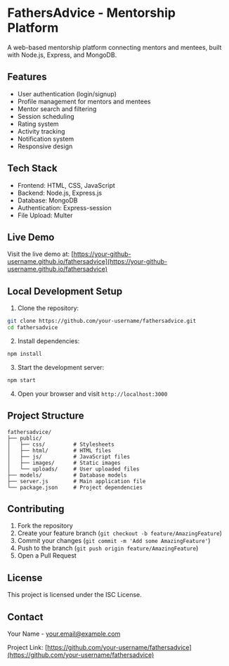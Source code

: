 # FathersAdvice - Mentorship Platform

A web-based mentorship platform connecting mentors and mentees, built with Node.js, Express, and MongoDB.

## Features

- User authentication (login/signup)
- Profile management for mentors and mentees
- Mentor search and filtering
- Session scheduling
- Rating system
- Activity tracking
- Notification system
- Responsive design

## Tech Stack

- Frontend: HTML, CSS, JavaScript
- Backend: Node.js, Express.js
- Database: MongoDB
- Authentication: Express-session
- File Upload: Multer

## Live Demo

Visit the live demo at: [https://your-github-username.github.io/fathersadvice](https://your-github-username.github.io/fathersadvice)

## Local Development Setup

1. Clone the repository:
```bash
git clone https://github.com/your-username/fathersadvice.git
cd fathersadvice
```

2. Install dependencies:
```bash
npm install
```

3. Start the development server:
```bash
npm start
```

4. Open your browser and visit `http://localhost:3000`

## Project Structure

```
fathersadvice/
├── public/
│   ├── css/         # Stylesheets
│   ├── html/        # HTML files
│   ├── js/          # JavaScript files
│   ├── images/      # Static images
│   └── uploads/     # User uploaded files
├── models/          # Database models
├── server.js        # Main application file
└── package.json     # Project dependencies
```

## Contributing

1. Fork the repository
2. Create your feature branch (`git checkout -b feature/AmazingFeature`)
3. Commit your changes (`git commit -m 'Add some AmazingFeature'`)
4. Push to the branch (`git push origin feature/AmazingFeature`)
5. Open a Pull Request

## License

This project is licensed under the ISC License.

## Contact

Your Name - your.email@example.com

Project Link: [https://github.com/your-username/fathersadvice](https://github.com/your-username/fathersadvice) 